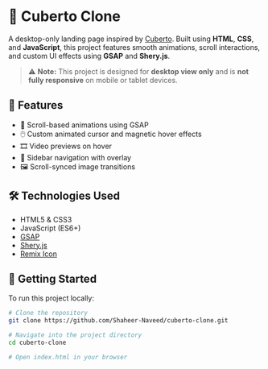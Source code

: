 # 🎨 Cuberto Clone

A desktop-only landing page inspired by [Cuberto](https://cuberto.com). Built using **HTML**, **CSS**, and **JavaScript**, this project features smooth animations, scroll interactions, and custom UI effects using **GSAP** and **Shery.js**.

> ⚠️ **Note:** This project is designed for **desktop view only** and is **not fully responsive** on mobile or tablet devices.

## 🚀 Features

- 🎯 Scroll-based animations using GSAP
- 🖱️ Custom animated cursor and magnetic hover effects
- 🎞️ Video previews on hover
- 📂 Sidebar navigation with overlay
- 🖼️ Scroll-synced image transitions

## 🛠️ Technologies Used

- HTML5 & CSS3
- JavaScript (ES6+)
- [GSAP](https://greensock.com/gsap/)
- [Shery.js](https://github.com/SheryJS/SheryJS)
- [Remix Icon](https://remixicon.com/)

## 🧰 Getting Started

To run this project locally:

```bash
# Clone the repository
git clone https://github.com/Shaheer-Naveed/cuberto-clone.git

# Navigate into the project directory
cd cuberto-clone

# Open index.html in your browser

